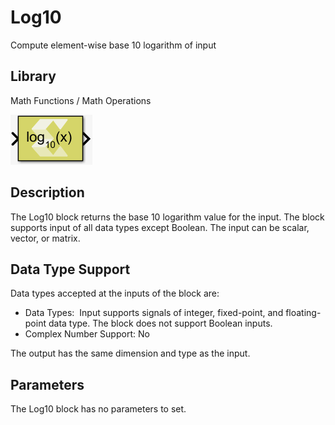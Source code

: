 # Log10

Compute element-wise base 10 logarithm of input

## Library

Math Functions / Math Operations

![](./Images/kud1532106955941.png)

## Description

The Log10 block returns the base 10 logarithm value for the input. The
block supports input of all data types except Boolean. The input can be
scalar, vector, or matrix.

## Data Type Support

Data types accepted at the inputs of the block are:

- Data Types:  Input supports signals of integer, fixed-point, and
  floating-point data type. The block does not support Boolean inputs.
- Complex Number Support: No

The output has the same dimension and type as the input.

## Parameters

The Log10 block has no parameters to set.
